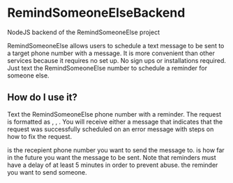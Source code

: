 # RemindSomeoneElseBackend
NodeJS backend of the RemindSomeoneElse project

RemindSomeoneElse allows users to schedule a text message to be sent to a target phone number with a message. It is more convenient than other services because it requires no set up. No sign ups or installations required. Just text the RemindSomeoneElse number to schedule a reminder for someone else.

## How do I use it?
Text the RemindSomeoneElse phone number with a reminder. The request is formatted as <phone number>, <delay in minutes>, <message>. You will receive either a message that indicates that the request was successfully scheduled on an error message with steps on how to fix the request.

<phone number> is the recepient phone number you want to send the message to.
<delay in minutes> is how far in the future you want the message to be sent. Note that reminders must have a delay of at least 5 minutes in order to prevent abuse.
<message> the reminder you want to send someone.
